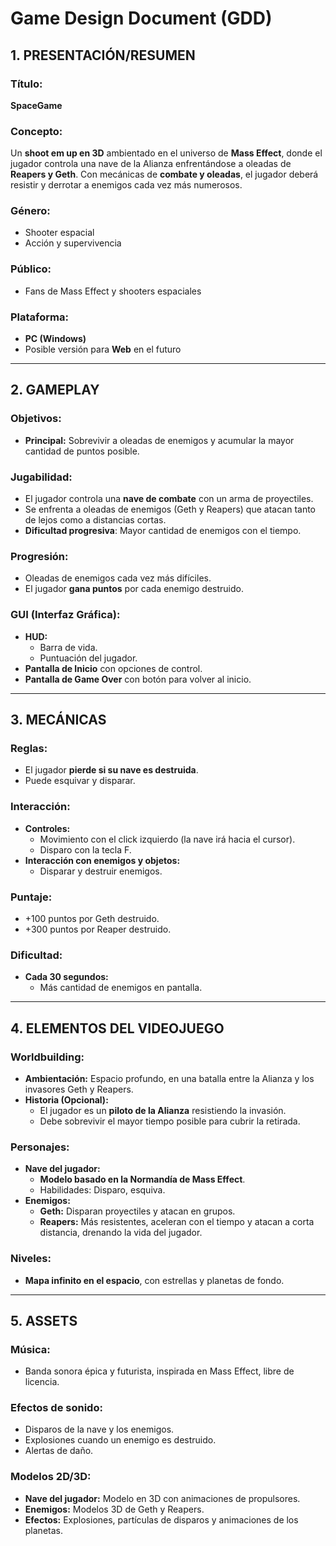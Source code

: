 # **Game Design Document (GDD)**

## **1\. PRESENTACIÓN/RESUMEN**

### **Título:**

**SpaceGame**

### **Concepto:**

Un **shoot em up en 3D** ambientado en el universo de **Mass Effect**, donde el jugador controla una nave de la Alianza enfrentándose a oleadas de **Reapers y Geth**. Con mecánicas de **combate y oleadas**, el jugador deberá resistir y derrotar a enemigos cada vez más numerosos.

### **Género:**

* Shooter espacial  
* Acción y supervivencia

### **Público:**

* Fans de Mass Effect y shooters espaciales

### **Plataforma:**

* **PC (Windows)**  
* Posible versión para **Web** en el futuro

---

## **2\. GAMEPLAY**

### **Objetivos:**

* **Principal:** Sobrevivir a oleadas de enemigos y acumular la mayor cantidad de puntos posible.

### **Jugabilidad:**

* El jugador controla una **nave de combate** con un arma de proyectiles.  
* Se enfrenta a oleadas de enemigos (Geth y Reapers) que atacan tanto de lejos como a distancias cortas.  
* **Dificultad progresiva**: Mayor cantidad de enemigos con el tiempo.

### **Progresión:**

* Oleadas de enemigos cada vez más difíciles.  
* El jugador **gana puntos** por cada enemigo destruido.

### **GUI (Interfaz Gráfica):**

* **HUD:**  
  * Barra de vida.  
  * Puntuación del jugador.  
* **Pantalla de Inicio** con opciones de control.  
* **Pantalla de Game Over** con botón para volver al inicio.

---

## **3\. MECÁNICAS**

### **Reglas:**

* El jugador **pierde si su nave es destruida**.  
* Puede esquivar y disparar.

### **Interacción:**

* **Controles:**  
  * Movimiento con el click izquierdo (la nave irá hacia el cursor).  
  * Disparo con la tecla F.  
* **Interacción con enemigos y objetos:**  
  * Disparar y destruir enemigos.

### **Puntaje:**

* \+100 puntos por Geth destruido.  
* \+300 puntos por Reaper destruido.

### **Dificultad:**

* **Cada 30 segundos:**  
  * Más cantidad de enemigos en pantalla.

---

## **4\. ELEMENTOS DEL VIDEOJUEGO**

### **Worldbuilding:**

* **Ambientación:** Espacio profundo, en una batalla entre la Alianza y los invasores Geth y Reapers.  
* **Historia (Opcional):**  
  * El jugador es un **piloto de la Alianza** resistiendo la invasión.  
  * Debe sobrevivir el mayor tiempo posible para cubrir la retirada.

### **Personajes:**

* **Nave del jugador:**  
  * **Modelo basado en la Normandía de Mass Effect**.  
  * Habilidades: Disparo, esquiva.  
* **Enemigos:**  
  * **Geth:** Disparan proyectiles y atacan en grupos.  
  * **Reapers:** Más resistentes, aceleran con el tiempo y atacan a corta distancia, drenando la vida del jugador.

### **Niveles:**

* **Mapa infinito en el espacio**, con estrellas y planetas de fondo.

---

## **5\. ASSETS**

### **Música:**

* Banda sonora épica y futurista, inspirada en Mass Effect, libre de licencia.

### **Efectos de sonido:**

* Disparos de la nave y los enemigos.  
* Explosiones cuando un enemigo es destruido.  
* Alertas de daño.

### **Modelos 2D/3D:**

* **Nave del jugador:** Modelo en 3D con animaciones de propulsores.  
* **Enemigos:** Modelos 3D de Geth y Reapers.  
* **Efectos:** Explosiones, partículas de disparos y animaciones de los planetas.

